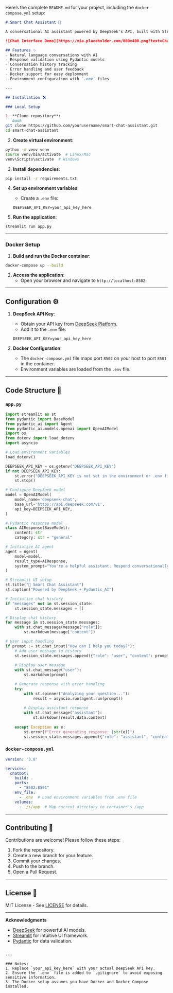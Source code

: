Here’s the complete `README.md` for your project, including the `docker-compose.yml` setup:

```markdown
# Smart Chat Assistant 🤖

A conversational AI assistant powered by DeepSeek's API, built with Streamlit and Pydantic. This application provides a user-friendly chat interface with structured response validation and conversation history.

![Chat Interface Demo](https://via.placeholder.com/800x400.png?text=Chat+Assistant+Demo)

## Features ✨
- Natural language conversations with AI
- Response validation using Pydantic models
- Conversation history tracking
- Error handling and user feedback
- Docker support for easy deployment
- Environment configuration with `.env` files

---

## Installation 🛠️

### Local Setup

1. **Clone repository**:
```bash
git clone https://github.com/yourusername/smart-chat-assistant.git
cd smart-chat-assistant
```

2. **Create virtual environment**:
```bash
python -m venv venv
source venv/bin/activate  # Linux/Mac
venv\Scripts\activate  # Windows
```

3. **Install dependencies**:
```bash
pip install -r requirements.txt
```

4. **Set up environment variables**:
   - Create a `.env` file:
   ```env
   DEEPSEEK_API_KEY=your_api_key_here
   ```

5. **Run the application**:
```bash
streamlit run app.py
```

---

### Docker Setup

1. **Build and run the Docker container**:
```bash
docker-compose up --build
```

2. **Access the application**:
   - Open your browser and navigate to `http://localhost:8502`.

---

## Configuration ⚙️

1. **DeepSeek API Key**:
   - Obtain your API key from [DeepSeek Platform](https://platform.deepseek.com/).
   - Add it to the `.env` file:
   ```env
   DEEPSEEK_API_KEY=your_api_key_here
   ```

2. **Docker Configuration**:
   - The `docker-compose.yml` file maps port `8502` on your host to port `8501` in the container.
   - Environment variables are loaded from the `.env` file.

---

## Code Structure 📁

### `app.py`
```python
import streamlit as st
from pydantic import BaseModel
from pydantic_ai import Agent
from pydantic_ai.models.openai import OpenAIModel
import os
from dotenv import load_dotenv
import asyncio

# Load environment variables
load_dotenv()

DEEPSEEK_API_KEY = os.getenv("DEEPSEEK_API_KEY")
if not DEEPSEEK_API_KEY:
    st.error("DEEPSEEK_API_KEY is not set in the environment or .env file.")
    st.stop()

# Configure DeepSeek model
model = OpenAIModel(
    model_name='deepseek-chat',
    base_url='https://api.deepseek.com/v1',
    api_key=DEEPSEEK_API_KEY,
)

# Pydantic response model
class AIResponse(BaseModel):
    content: str
    category: str = "general"

# Initialize AI agent
agent = Agent(
    model=model,
    result_type=AIResponse,
    system_prompt="You're a helpful assistant. Respond conversationally and keep answers concise.",
)

# Streamlit UI setup
st.title("💬 Smart Chat Assistant")
st.caption("Powered by DeepSeek + Pydantic_AI")

# Initialize chat history
if "messages" not in st.session_state:
    st.session_state.messages = []

# Display chat history
for message in st.session_state.messages:
    with st.chat_message(message["role"]):
        st.markdown(message["content"])

# User input handling
if prompt := st.chat_input("How can I help you today?"):
    # Add user message to history
    st.session_state.messages.append({"role": "user", "content": prompt})
    
    # Display user message
    with st.chat_message("user"):
        st.markdown(prompt)

    # Generate response with error handling
    try:
        with st.spinner("Analyzing your question..."):
            result = asyncio.run(agent.run(prompt))
            
        # Display assistant response
        with st.chat_message("assistant"):
            st.markdown(result.data.content)
        
    except Exception as e:
        st.error(f"Error generating response: {str(e)}")
        st.session_state.messages.append({"role": "assistant", "content": f"Error: {str(e)}"})
```

### `docker-compose.yml`
```yaml
version: '3.8'

services:
  chatbot:
    build: .
    ports:
      - "8502:8501"
    env_file:
      - .env  # Load environment variables from .env file
    volumes:
      - ./:/app  # Map current directory to container's /app
```

---

## Contributing 🤝

Contributions are welcome! Please follow these steps:
1. Fork the repository.
2. Create a new branch for your feature.
3. Commit your changes.
4. Push to the branch.
5. Open a Pull Request.

---

## License 📄

MIT License - See [LICENSE](LICENSE) for details.

---

**Acknowledgments**  
- [DeepSeek](https://platform.deepseek.com/) for powerful AI models.
- [Streamlit](https://streamlit.io/) for intuitive UI framework.
- [Pydantic](https://pydantic-docs.helpmanual.io/) for data validation.
```

---

### Notes:
1. Replace `your_api_key_here` with your actual DeepSeek API key.
2. Ensure the `.env` file is added to `.gitignore` to avoid exposing sensitive information.
3. The Docker setup assumes you have Docker and Docker Compose installed.
